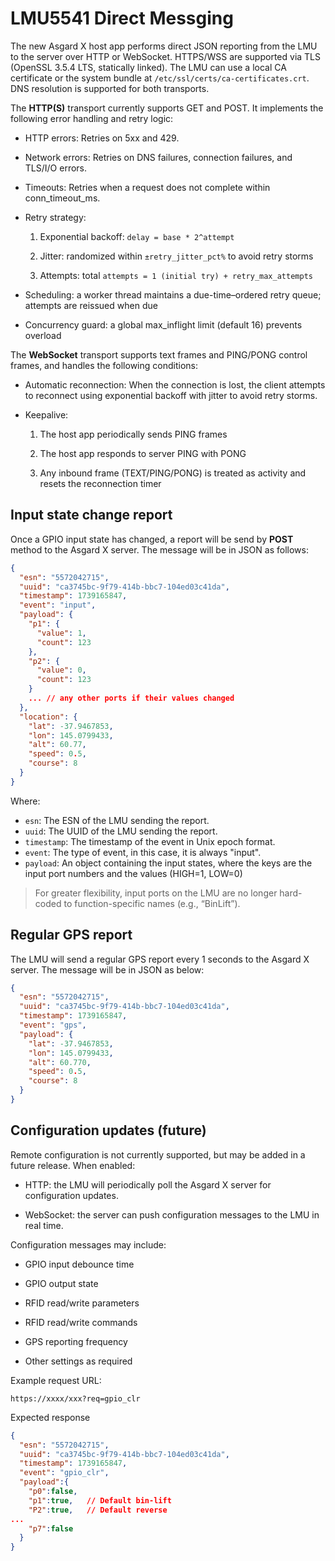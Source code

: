 # LMU5541 Direct Messging
The new Asgard X host app performs direct JSON reporting from the LMU to the server over HTTP or WebSocket. HTTPS/WSS are supported via TLS (OpenSSL 3.5.4 LTS, statically linked). The LMU can use a local CA certificate or the system bundle at `/etc/ssl/certs/ca-certificates.crt`. DNS resolution is supported for both transports.

The **HTTP(S)** transport currently supports GET and POST. It implements the following error handling and retry logic:

- HTTP errors: Retries on 5xx and 429.
- Network errors: Retries on DNS failures, connection failures, and TLS/I/O errors.
- Timeouts: Retries when a request does not complete within conn_timeout_ms.
- Retry strategy:

  1. Exponential backoff: `delay = base * 2^attempt`

  2. Jitter: randomized within `±retry_jitter_pct%` to avoid retry storms

  3. Attempts: total `attempts = 1 (initial try) + retry_max_attempts`

- Scheduling: a worker thread maintains a due-time–ordered retry queue; attempts are reissued when due

- Concurrency guard: a global max_inflight limit (default 16) prevents overload

The **WebSocket** transport supports text frames and PING/PONG control frames, and handles the following conditions:

- Automatic reconnection: When the connection is lost, the client attempts to reconnect using exponential backoff with jitter to avoid retry storms.

- Keepalive:

  1. The host app periodically sends PING frames

  2. The host app responds to server PING with PONG

  3. Any inbound frame (TEXT/PING/PONG) is treated as activity and resets the reconnection timer

## Input state change report
Once a GPIO input state has changed, a report will be send by **POST** method to the Asgard X server. The message will be in JSON as follows:
```json
{
  "esn": "5572042715",
  "uuid": "ca3745bc-9f79-414b-bbc7-104ed03c41da",
  "timestamp": 1739165847,
  "event": "input",
  "payload": {
    "p1": {
      "value": 1,
      "count": 123
    },
    "p2": {
      "value": 0,
      "count": 123
    }
    ... // any other ports if their values changed
  },
  "location": {
    "lat": -37.9467853,
    "lon": 145.0799433,
    "alt": 60.77,
    "speed": 0.5,
    "course": 8
  }
}
```
Where:
- `esn`: The ESN of the LMU sending the report.
- `uuid`: The UUID of the LMU sending the report.
- `timestamp`: The timestamp of the event in Unix epoch format.
- `event`: The type of event, in this case, it is always "input".
- `payload`: An object containing the input states, where the keys are the input port numbers and the values (HIGH=1, LOW=0)

> For greater flexibility, input ports on the LMU are no longer hard-coded to function-specific names (e.g., “BinLift”).

## Regular GPS report
The LMU will send a regular GPS report every 1 seconds to the Asgard X server. The message will be in JSON as below:
```json
{
  "esn": "5572042715",
  "uuid": "ca3745bc-9f79-414b-bbc7-104ed03c41da",
  "timestamp": 1739165847,
  "event": "gps",
  "payload": {
    "lat": -37.9467853,
    "lon": 145.0799433,
    "alt": 60.770,
    "speed": 0.5,
    "course": 8
  }
}
```
## Configuration updates (future)

Remote configuration is not currently supported, but may be added in a future release. When enabled:

- HTTP: the LMU will periodically poll the Asgard X server for configuration updates.

- WebSocket: the server can push configuration messages to the LMU in real time.

Configuration messages may include:

- GPIO input debounce time

- GPIO output state

- RFID read/write parameters

- RFID read/write commands

- GPS reporting frequency

- Other settings as required

Example request URL:
```
https://xxxx/xxx?req=gpio_clr
```
Expected response
```json
{
  "esn": "5572042715",
  "uuid": "ca3745bc-9f79-414b-bbc7-104ed03c41da",
  "timestamp": 1739165847,
  "event": "gpio_clr",
  "payload":{
    "p0":false,
    "p1":true,   // Default bin-lift
    "P2":true,   // Default reverse
...
    "p7":false
  }
}
```